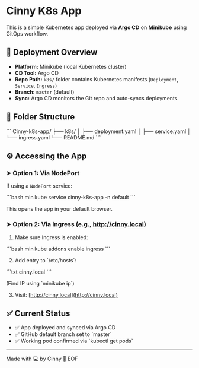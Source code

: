 # Cinny K8s App

This is a simple Kubernetes app deployed via **Argo CD** on **Minikube** using GitOps workflow.

## 🚀 Deployment Overview

- **Platform:** Minikube (local Kubernetes cluster)
- **CD Tool:** Argo CD
- **Repo Path:** `k8s/` folder contains Kubernetes manifests (`Deployment`, `Service`, `Ingress`)
- **Branch:** `master` (default)
- **Sync:** Argo CD monitors the Git repo and auto-syncs deployments

## 🧱 Folder Structure

\`\`\`
Cinny-k8s-app/
├── k8s/
│   ├── deployment.yaml
│   ├── service.yaml
│   └── ingress.yaml
└── README.md
\`\`\`

## ⚙️ Accessing the App

### ➤ Option 1: Via NodePort

If using a `NodePort` service:

\`\`\`bash
minikube service cinny-k8s-app -n default
\`\`\`

This opens the app in your default browser.

### ➤ Option 2: Via Ingress (e.g., http://cinny.local)

1. Make sure Ingress is enabled:

\`\`\`bash
minikube addons enable ingress
\`\`\`

2. Add entry to \`/etc/hosts\`:

\`\`\`txt
<minikube-ip>   cinny.local
\`\`\`

(Find IP using \`minikube ip\`)

3. Visit: [http://cinny.local](http://cinny.local)

## ✅ Current Status

- ✅ App deployed and synced via Argo CD
- ✅ GitHub default branch set to \`master\`
- ✅ Working pod confirmed via \`kubectl get pods\`

---

Made with 💻 by Cinny 🚀
EOF
